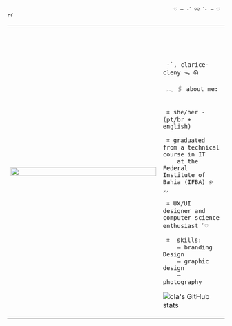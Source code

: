 
                                                          ♡ — ˗ˋ ୨୧ ˊ˗ — ♡ ꜥꜤ 

<table>
    <tr>
        <!-- Ajuste da largura da célula -->
        <td style="width: 70%;">
            <!-- Ajuste da largura da imagem -->
            <img src="https://i.pinimg.com/736x/0e/b8/66/0eb8661a6db02425eeda163b94505a04.jpg" style="width:100%; border: none;"/>
        </td>
        <td style="width: 30%; vertical-align: middle;">
            <p style="font-family: monospace; font-size: 80px;">    
                
     -`, clarice-cleny ᯓ ᘏ 
    
</p>                                                                                                                            
                                                                                                  
  
     𓂃 🖇 about me:

    
     ⌗ she/her - (pt/br + english)

     ⌗ graduated from a technical course in IT 
        at the Federal Institute of Bahia (IFBA) ୭ ⸝⸝
    
     ⌗ UX/UI designer and computer science enthusiast ﾟ♡
                                            
     ⌗  skills:
        → branding Design
        → graphic design
        → photography

![cla's GitHub stats](https://github-readme-stats.vercel.app/api?username=sayuts&theme=graywhite)


        
